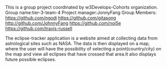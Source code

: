 This is a group project coordinated by w3Develops-Cohorts organization.
Group name:tier-3-team-4
Project manager:JonnyFang
Group Members:
  https://github.com/ngodi
  https://github.com/gitasong
  http://github.com/JohnnyFang
  https://github.com/noi5e
  https://github.com/travis-russell

The eclipse-tracker application is a website aimed at collecting data from astrological sites such as NASA. 
The data is then displayed on a map, where the user will have the possibility of selecting a point(country/city) on the map and view
all eclipses that have crossed that area.It also displays future possible eclipses.
